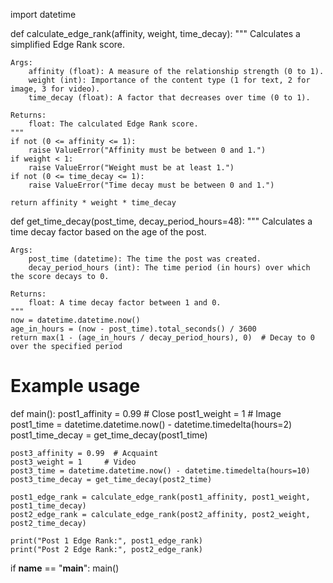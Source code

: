 import datetime

def calculate_edge_rank(affinity, weight, time_decay):
    """
    Calculates a simplified Edge Rank score.

    Args:
        affinity (float): A measure of the relationship strength (0 to 1).
        weight (int): Importance of the content type (1 for text, 2 for image, 3 for video).
        time_decay (float): A factor that decreases over time (0 to 1).

    Returns:
        float: The calculated Edge Rank score.
    """
    if not (0 <= affinity <= 1):
        raise ValueError("Affinity must be between 0 and 1.")
    if weight < 1:
        raise ValueError("Weight must be at least 1.")
    if not (0 <= time_decay <= 1):
        raise ValueError("Time decay must be between 0 and 1.")

    return affinity * weight * time_decay

def get_time_decay(post_time, decay_period_hours=48):
    """
    Calculates a time decay factor based on the age of the post.

    Args:
        post_time (datetime): The time the post was created.
        decay_period_hours (int): The time period (in hours) over which the score decays to 0.

    Returns:
        float: A time decay factor between 1 and 0.
    """
    now = datetime.datetime.now()
    age_in_hours = (now - post_time).total_seconds() / 3600
    return max(1 - (age_in_hours / decay_period_hours), 0)  # Decay to 0 over the specified period

# Example usage
def main():
    post1_affinity = 0.99  # Close 
    post1_weight = 1      # Image 
    post1_time = datetime.datetime.now() - datetime.timedelta(hours=2)
    post1_time_decay = get_time_decay(post1_time)

    post3_affinity = 0.99  # Acquaint
    post3_weight = 1     # Video
    post3_time = datetime.datetime.now() - datetime.timedelta(hours=10)
    post3_time_decay = get_time_decay(post2_time)

    post1_edge_rank = calculate_edge_rank(post1_affinity, post1_weight, post1_time_decay)
    post2_edge_rank = calculate_edge_rank(post2_affinity, post2_weight, post2_time_decay)

    print("Post 1 Edge Rank:", post1_edge_rank)
    print("Post 2 Edge Rank:", post2_edge_rank)

if __name__ == "__main__":
    main()
